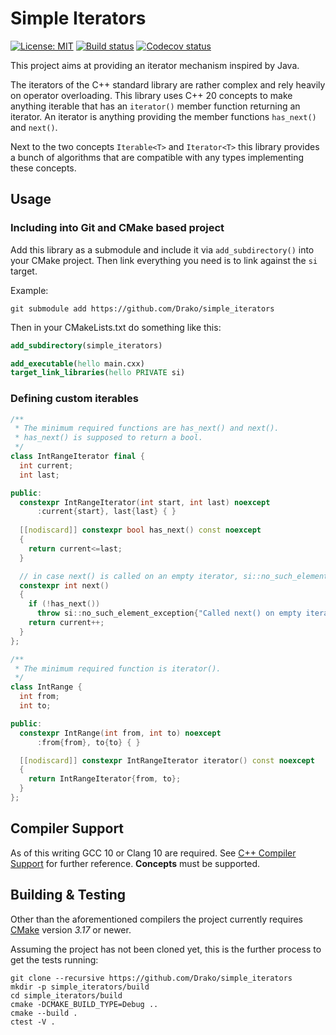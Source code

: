 # Simple Iterators

[![License: MIT](https://img.shields.io/badge/License-MIT-yellow.svg)](https://opensource.org/licenses/MIT)
[![Build status](https://github.com/Drako/simple_iterators/workflows/build-and-test/badge.svg)](https://github.com/Drako/simple_iterators/actions?query=workflow:build-and-test)
[![Codecov status](https://codecov.io/gh/Drako/simple_iterators/branch/master/graph/badge.svg)](https://codecov.io/gh/Drako/simple_iterators/branch/master)

This project aims at providing an iterator mechanism inspired by Java.

The iterators of the C++ standard library are rather complex and rely heavily on operator overloading.
This library uses C++ 20 concepts to make anything iterable that has an `iterator()` member function returning
an iterator. An iterator is anything providing the member functions `has_next()` and `next()`.

Next to the two concepts `Iterable<T>` and `Iterator<T>` this library provides a bunch of algorithms
that are compatible with any types implementing these concepts.

## Usage

### Including into Git and CMake based project

Add this library as a submodule and include it via `add_subdirectory()`
into your CMake project.
Then link everything you need is to link against the `si` target.

Example:
```shell
git submodule add https://github.com/Drako/simple_iterators
```

Then in your CMakeLists.txt do something like this:
```cmake
add_subdirectory(simple_iterators)

add_executable(hello main.cxx)
target_link_libraries(hello PRIVATE si)
```

### Defining custom iterables

```cpp
/**
 * The minimum required functions are has_next() and next().
 * has_next() is supposed to return a bool.
 */
class IntRangeIterator final {
  int current;
  int last;

public:
  constexpr IntRangeIterator(int start, int last) noexcept
      :current{start}, last{last} { }
      
  [[nodiscard]] constexpr bool has_next() const noexcept
  {
    return current<=last;
  }

  // in case next() is called on an empty iterator, si::no_such_element_exception should be thrown.
  constexpr int next()
  {
    if (!has_next())
      throw si::no_such_element_exception{"Called next() on empty iterator."};
    return current++;
  }
};

/**
 * The minimum required function is iterator().
 */
class IntRange {
  int from;
  int to;

public:
  constexpr IntRange(int from, int to) noexcept
      :from{from}, to{to} { }

  [[nodiscard]] constexpr IntRangeIterator iterator() const noexcept
  {
    return IntRangeIterator{from, to};
  }
};
```

## Compiler Support

As of this writing GCC 10 or Clang 10 are required.
See [C++ Compiler Support](https://en.cppreference.com/w/cpp/compiler_support)
for further reference. **Concepts** must be supported.

## Building & Testing

Other than the aforementioned compilers
the project currently requires [CMake](https://cmake.org/download/) version *3.17* or newer.

Assuming the project has not been cloned yet, this is the further process to get the tests running:

```shell
git clone --recursive https://github.com/Drako/simple_iterators
mkdir -p simple_iterators/build
cd simple_iterators/build
cmake -DCMAKE_BUILD_TYPE=Debug ..
cmake --build .
ctest -V .
```
